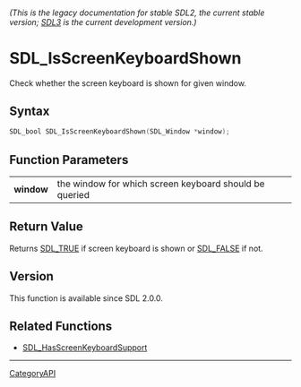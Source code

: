 ###### (This is the legacy documentation for stable SDL2, the current stable version; [SDL3](https://wiki.libsdl.org/SDL3/) is the current development version.)
# SDL_IsScreenKeyboardShown

Check whether the screen keyboard is shown for given window.

## Syntax

```c
SDL_bool SDL_IsScreenKeyboardShown(SDL_Window *window);

```

## Function Parameters

|                |                                                        |
| -------------- | ------------------------------------------------------ |
| **window**     | the window for which screen keyboard should be queried |

## Return Value

Returns [SDL_TRUE](SDL_TRUE.md) if screen keyboard is shown or
[SDL_FALSE](SDL_FALSE.md) if not.

## Version

This function is available since SDL 2.0.0.

## Related Functions

* [SDL_HasScreenKeyboardSupport](SDL_HasScreenKeyboardSupport.md)

----
[CategoryAPI](CategoryAPI.md)
